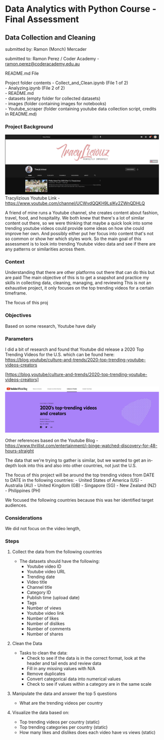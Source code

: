 # Data Analytics with Python Course - Final Assessment
## Data Collection and Cleaning
submitted by: Ramon (Monch) Mercader

submitted to: Ramon Perez / Coder Academy - ramon.perez@coderacademy.edu.au

README.md File

Project folder contents
    - Collect_and_Clean.ipynb (File 1 of 2)<br>
    - Analyzing.ipynb (File 2 of 2)<br>
    - README.md<br>
    - datasets (empty folder for collected datasets)<br>
    - images (folder containing images for notebooks)<br>
    - Youtube_scraper (folder containing youtube data collection script, credits in README.md)<br>
    
### Project Background

<div>
<img src="images/01_tracyliciouz_YTchannel.jpg", alt="Tracy's Youtube Channel", width="600"/>
</div>
Tracylizious Youtube Link - 
<a href="https://www.youtube.com/channel/UCWvdQQKH9LslKy2ZWnQDHLQ">https://www.youtube.com/channel/UCWvdQQKH9LslKy2ZWnQDHLQ<a/>


A friend of mine runs a Youtube channel, she creates content about fashion, travel, food, and hospitality. We both knew that there's a lot of similar content out there, so we were thinking that maybe a quick look into some trending youtube videos could provide some ideas on how she could improve her own. And possibly either put her focus into content that's not so common or show her which styles work.  So the main goal of this assessment is to look into trending Youtube video data and see if there are any patterns or similarities across them. 


### Context

Understanding that there are other platforms out there that can do this but are paid
The main objective of this is to get a snapshot and practice my skills in collecting data, cleaning, managing, and reviewing
This is not an exhaustive project, it only focuses on the top trending videos for a certain timeframe. 

The focus of this proj

### Objectives

Based on some research, Youtube have daily

### Parameters

I did a bit of research and found that Youtube did release a 2020 Top Trending Videos for the U.S. which can be found here:
https://blog.youtube/culture-and-trends/2020-top-trending-youtube-videos-creators

[https://blog.youtube/culture-and-trends/2020-top-trending-youtube-videos-creators]

<img src="images/00_Youtube_2020_Top_trending_vids.jpg" width="1000">

Other references based on the Youtube Blog - https://www.thrillist.com/entertainment/i-binge-watched-discovery-for-48-hours-straight


The data that we're trying to gather is similar, but we wanted to get an in-depth look into this and also into other countries, not just the U.S. 

The focus of this project will be around the top trending videos from DATE to DATE in the following countries:
    - United States of America (US)
    - Australia (AU)
    - United Kingdom (GB)
    - Singapore (SG)
    - New Zealand (NZ)
    - Philippines (PH)

We focused the following countries because this was her identified target audiences. 
    
### Considerations

We did not focus on the video length, 

    
### Steps
1. Collect the data from the following countries
    - The datasets should have the following: 
        - Youtube video ID
        - Youtube video URL
        - Trending date
        - Video title
        - Channel title
        - Category ID
        - Publish time (upload date)
        - Tags
        - Number of views
        - Youtube video link
        - Number of likes
        - Number of dislikes
        - Number of comments
        - Number of shares

2. Clean the Data
    - Tasks to clean the data:
        - Check to see if the data is in the correct format, look at the header and tail ends and review data
        - Fill in any missing values with N/A
        - Remove duplicates
        - Convert categorical data into numerical values
        - Check to see if values within a category are in the same scale

3. Manipulate the data and answer the top 5 questions
   - What are the trending videos per country
   
4. Visualize the data based on:
   - Top trending videos per country (static)
   - Top trending categories per country (static)
   - How many likes and dislikes does each video have vs views (static)
    

